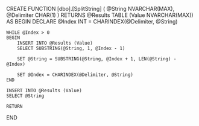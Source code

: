 CREATE FUNCTION [dbo].[SplitString]
(
    @String NVARCHAR(MAX),
    @Delimiter CHAR(1)
)
RETURNS @Results TABLE (Value NVARCHAR(MAX))
AS
BEGIN
    DECLARE @Index INT = CHARINDEX(@Delimiter, @String)

    WHILE @Index > 0
    BEGIN
        INSERT INTO @Results (Value)
        SELECT SUBSTRING(@String, 1, @Index - 1)

        SET @String = SUBSTRING(@String, @Index + 1, LEN(@String) - @Index)

        SET @Index = CHARINDEX(@Delimiter, @String)
    END

    INSERT INTO @Results (Value)
    SELECT @String

    RETURN
END

